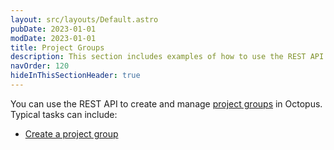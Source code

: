 ```yaml
---
layout: src/layouts/Default.astro
pubDate: 2023-01-01
modDate: 2023-01-01
title: Project Groups
description: This section includes examples of how to use the REST API to create and manage project groups in Octopus.
navOrder: 120
hideInThisSectionHeader: true
---
```


You can use the REST API to create and manage [project groups](/docs/projects/#project-group) in Octopus. Typical tasks can include:

- [Create a project group](/docs/octopus-rest-api/examples/project-groups/create-projectgroup)